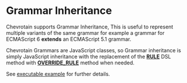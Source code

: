 # Grammar Inheritance

Chevrotain supports Grammar Inheritance, This is useful to represent multiple variants of the same grammar
for example a grammar for ECMAScript 6 **extends** an ECMAScript 5.1 grammar.

Chevrotain Grammars are JavaScript classes, so Grammar inheritance is simply JavaScript inheritance
with the replacement of the [**RULE**](https://chevrotain.io/documentation/9_0_2/classes/cstparser.html#rule)
DSL method with [**OVERRIDE_RULE**](https://chevrotain.io/documentation/9_0_2/classes/cstparser.html#override_rule) method when needed.

See [executable example](https://github.com/chevrotain/chevrotain/tree/master/examples/parser/inheritance)
for further details.
